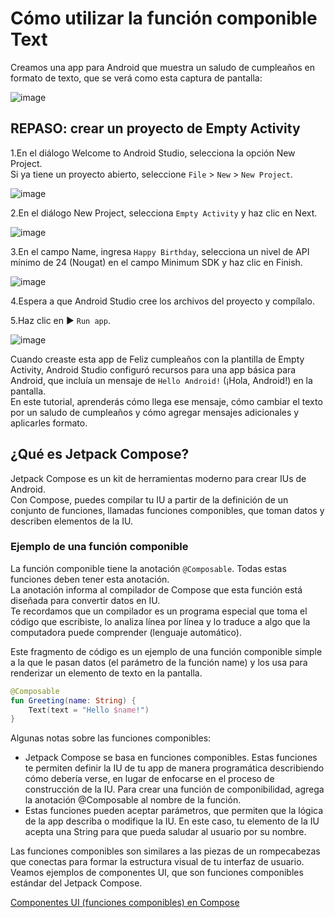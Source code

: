 # Cómo utilizar la función componible Text

Creamos una app para Android que muestra un saludo de cumpleaños en formato de texto, que se verá como esta captura de pantalla:

![image](https://github.com/user-attachments/assets/5b9ddbdd-94c3-4423-ae7d-d1e9ce266e2b)

## REPASO: crear un proyecto de Empty Activity

1.En el diálogo Welcome to Android Studio, selecciona la opción New Project.<br>
Si ya tiene un proyecto abierto, seleccione `File` > `New` > `New Project`.

![image](https://github.com/user-attachments/assets/4142660e-4d63-45df-900d-9ec329d6b00a)


2.En el diálogo New Project, selecciona `Empty Activity` y haz clic en Next.

![image](https://github.com/user-attachments/assets/65817ddb-f61e-47cb-a011-8e4407d56eb9)

3.En el campo Name, ingresa `Happy Birthday`, selecciona un nivel de API mínimo de 24 (Nougat) en el campo Minimum SDK y haz clic en Finish.

![image](https://github.com/user-attachments/assets/e8778189-f5ff-4d65-b515-ecbdaf20c6b8)

4.Espera a que Android Studio cree los archivos del proyecto y compílalo.

5.Haz clic en ▶ `Run app`.

![image](https://github.com/user-attachments/assets/1f9861f3-3196-4907-a54b-0d67e7038f5b)

Cuando creaste esta app de Feliz cumpleaños con la plantilla de Empty Activity, Android Studio configuró recursos para una app básica para Android, que incluía un mensaje de `Hello Android!` (¡Hola, Android!) en la pantalla.<br>
En este tutorial, aprenderás cómo llega ese mensaje, cómo cambiar el texto por un saludo de cumpleaños y cómo agregar mensajes adicionales y aplicarles formato.

## ¿Qué es Jetpack Compose?

Jetpack Compose es un kit de herramientas moderno para crear IUs de Android.<br>
Con Compose, puedes compilar tu IU a partir de la definición de un conjunto de funciones, llamadas funciones componibles, que toman datos y describen elementos de la IU.

### Ejemplo de una función componible
La función componible tiene la anotación `@Composable`. Todas estas funciones deben tener esta anotación.<br>
La anotación informa al compilador de Compose que esta función está diseñada para convertir datos en IU.<br>
Te recordamos que un compilador es un programa especial que toma el código que escribiste, lo analiza línea por línea y lo traduce a algo que la computadora puede comprender (lenguaje automático).

Este fragmento de código es un ejemplo de una función componible simple a la que le pasan datos (el parámetro de la función name) y los usa para renderizar un elemento de texto en la pantalla.

```kotlin
@Composable
fun Greeting(name: String) {
    Text(text = "Hello $name!")
}
```

Algunas notas sobre las funciones componibles:

* Jetpack Compose se basa en funciones componibles. Estas funciones te permiten definir la IU de tu app de manera programática describiendo cómo debería verse, en lugar de enfocarse en el proceso de construcción de la IU. Para crear una función de componibilidad, agrega la anotación @Composable al nombre de la función.
* Estas funciones pueden aceptar parámetros, que permiten que la lógica de la app describa o modifique la IU. En este caso, tu elemento de la IU acepta una String para que pueda saludar al usuario por su nombre.

Las funciones componibles son similares a las piezas de un rompecabezas que conectas para formar la estructura visual de tu interfaz de usuario.<br>
Veamos ejemplos de componentes UI, que son funciones componibles estándar del Jetpack Compose.

[Componentes UI (funciones componibles) en Compose](https://developer.android.com/develop/ui/compose/components?hl=es-419)
